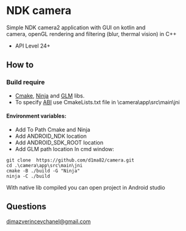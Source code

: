 # NDK camera

Simple NDK camera2 application with GUI on kotlin and  
camera, openGL rendering and filtering (blur, thermal vision) in C++

* API Level 24+

## How to

### Build require

- [Cmake](https://cmake.org/), [Ninja](https://ninja-build.org/) and [GLM](https://github.com/g-truc/glm) libs.
- To specify [ABI](https://developer.android.com/ndk/guides/abis) use CmakeLists.txt file in \camera\app\src\main\jni
#### Environment variables:
- Add To Path Cmake and Ninja
- Add ANDROID_NDK location
- Add ANDROID_SDK_ROOT location
- Add GLM path location
In cmd window:
```
git clone  https://github.com/d1ma82/camera.git
cd .\camera\app\src\main\jni
cmake -B ./build -G "Ninja"
ninja -C ./build 
```

With native lib compiled you can open project in Android studio

## Questions
dimazverincevchanel@gmail.com
